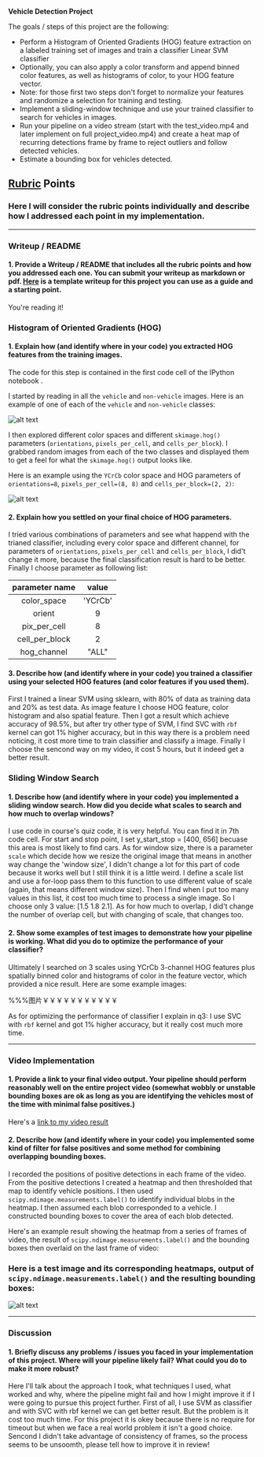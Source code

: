 

**Vehicle Detection Project**

The goals / steps of this project are the following:

* Perform a Histogram of Oriented Gradients (HOG) feature extraction on a labeled training set of images and train a classifier Linear SVM classifier
* Optionally, you can also apply a color transform and append binned color features, as well as histograms of color, to your HOG feature vector. 
* Note: for those first two steps don't forget to normalize your features and randomize a selection for training and testing.
* Implement a sliding-window technique and use your trained classifier to search for vehicles in images.
* Run your pipeline on a video stream (start with the test_video.mp4 and later implement on full project_video.mp4) and create a heat map of recurring detections frame by frame to reject outliers and follow detected vehicles.
* Estimate a bounding box for vehicles detected.

[//]: # (Image References)
[image1]: ./examples/car_not_car.png
[image2]: ./examples/HOG_example.jpg
[image3]: ./examples/sliding_windows.jpg
[image4]: ./examples/sliding_window.jpg
[image5]: ./examples/bboxes_and_heat.png
[image6]: ./examples/labels_map.png
[image7]: ./examples/output_bboxes.png
[video1]: ./project_video.mp4

## [Rubric](https://review.udacity.com/#!/rubrics/513/view) Points
### Here I will consider the rubric points individually and describe how I addressed each point in my implementation.  

---
### Writeup / README

#### 1. Provide a Writeup / README that includes all the rubric points and how you addressed each one.  You can submit your writeup as markdown or pdf.  [Here](https://github.com/udacity/CarND-Vehicle-Detection/blob/master/writeup_template.md) is a template writeup for this project you can use as a guide and a starting point.  

You're reading it!

### Histogram of Oriented Gradients (HOG)

#### 1. Explain how (and identify where in your code) you extracted HOG features from the training images.

The code for this step is contained in the first code cell of the IPython notebook .  

I started by reading in all the `vehicle` and `non-vehicle` images.  Here is an example of one of each of the `vehicle` and `non-vehicle` classes:

![alt text][image1]

I then explored different color spaces and different `skimage.hog()` parameters (`orientations`, `pixels_per_cell`, and `cells_per_block`).  I grabbed random images from each of the two classes and displayed them to get a feel for what the `skimage.hog()` output looks like.

Here is an example using the `YCrCb` color space and HOG parameters of `orientations=8`, `pixels_per_cell=(8, 8)` and `cells_per_block=(2, 2)`:


![alt text][image2]

#### 2. Explain how you settled on your final choice of HOG parameters.

I tried various combinations of parameters and see what happend with the trianed classifier, including every color space and different channel, for parameters of `orientations`, `pixels_per_cell` and `cells_per_block`, I did't change it more, because the final classification result is hard to be better. Finally I choose parameter as following list:

| parameter name         		|     value	        					| 
|:---------------------:|:---------------------------------------------:| 
| color_space       		| 'YCrCb' 							| 
| orient       		| 9							| 
| pix_per_cell       		| 8 							| 
| cell_per_block       		| 2 							| 
| hog_channel       		| "ALL"							| 

#### 3. Describe how (and identify where in your code) you trained a classifier using your selected HOG features (and color features if you used them).

First I trained a linear SVM using sklearn, with 80% of data as training data and 20% as test data. As image feature I choose HOG feature, color histogram and also spatial feature. Then I got a result which achieve accuracy of 98.5%, but after try other type of SVM, I find SVC with `rbf` kernel can got 1% higher accuracy, but in this way there is a problem need noticing, it cost more time to train classifier and classify a image. Finally I choose the sencond way on my video, it cost 5 hours, but it indeed get a better result.

### Sliding Window Search

#### 1. Describe how (and identify where in your code) you implemented a sliding window search.  How did you decide what scales to search and how much to overlap windows?

I use code in course's quiz code, it is very helpful. You can find it in 7th code cell. For start and stop point, I set y_start_stop = [400, 656] becuase this area is most likely to find cars. As for window size, there is a parameter `scale` which decide how we resize the original image that means in another way change the 'window size', I didn't change a lot for this part of code because it works well but I still think it is a little weird. I define a scale list and use a for-loop pass them to this function to use different value of scale (again, that means different window size). Then I find when I put too many values in this list, it cost too much time to process a single image. So I choose only 3 value: [1.5  1.8  2.1]. As for how much to overlap, I did't change the number of overlap cell, but with changing of scale, that changes too.

#### 2. Show some examples of test images to demonstrate how your pipeline is working.  What did you do to optimize the performance of your classifier?

Ultimately I searched on 3 scales using YCrCb 3-channel HOG features plus spatially binned color and histograms of color in the feature vector, which provided a nice result.  Here are some example images:

%%%图片￥￥￥￥￥￥￥￥￥￥￥

As for optimizing the performance of classifier I explain in q3: I use SVC with `rbf` kernel and got 1% higher accuracy, but it really cost much more time.

---

### Video Implementation

#### 1. Provide a link to your final video output.  Your pipeline should perform reasonably well on the entire project video (somewhat wobbly or unstable bounding boxes are ok as long as you are identifying the vehicles most of the time with minimal false positives.)
Here's a [link to my video result](./project_video.mp4)


#### 2. Describe how (and identify where in your code) you implemented some kind of filter for false positives and some method for combining overlapping bounding boxes.

I recorded the positions of positive detections in each frame of the video.  From the positive detections I created a heatmap and then thresholded that map to identify vehicle positions.  I then used `scipy.ndimage.measurements.label()` to identify individual blobs in the heatmap.  I then assumed each blob corresponded to a vehicle.  I constructed bounding boxes to cover the area of each blob detected.  

Here's an example result showing the heatmap from a series of frames of video, the result of `scipy.ndimage.measurements.label()` and the bounding boxes then overlaid on the last frame of video:

### Here is a test image and its corresponding heatmaps, output of `scipy.ndimage.measurements.label()` and the resulting bounding boxes:

![alt text][image5]


---

### Discussion

#### 1. Briefly discuss any problems / issues you faced in your implementation of this project.  Where will your pipeline likely fail?  What could you do to make it more robust?

Here I'll talk about the approach I took, what techniques I used, what worked and why, where the pipeline might fail and how I might improve it if I were going to pursue this project further. First of all, I use SVM as classifier and with SVC with rbf kernel we can get better result. But the problem is it cost too much time. For this project it is okey because there is no require for timeout but when we face a real world problem it isn't a good choice. Sencond I didn't take advantage of consistency of frames, so the process seems to be unsoomth, please tell how to improve it in review!


